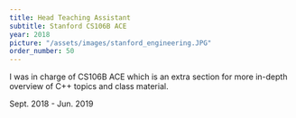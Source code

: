 ```yaml
---
title: Head Teaching Assistant
subtitle: Stanford CS106B ACE
year: 2018
picture: "/assets/images/stanford_engineering.JPG"
order_number: 50
---
```

<html>
    I was in charge of CS106B ACE which is an extra section for more in-depth overview of C++ topics and class material.
    <p class="centered">Sept. 2018 - Jun. 2019</p>
</html>